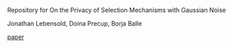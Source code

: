 Repository for On the Privacy of Selection Mechanisms with Gaussian Noise

Jonathan Lebensold, Doina Precup, Borja Balle

[paper](https://arxiv.org/abs/2402.06137)

